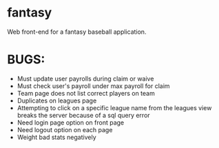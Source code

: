 # fantasy
Web front-end for a fantasy baseball application.

# BUGS:
* Must update user payrolls during claim or waive
* Must check user's payroll under max payroll for claim
* Team page does not list correct players on team
* Duplicates on leagues page
* Attempting to click on a specific league name from the leagues view breaks the 
server because of a sql query error
* Need login page option on front page
* Need logout option on each page
* Weight bad stats negatively